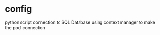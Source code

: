 # config
python script connection to SQL Database
using context manager to make the pool connection
